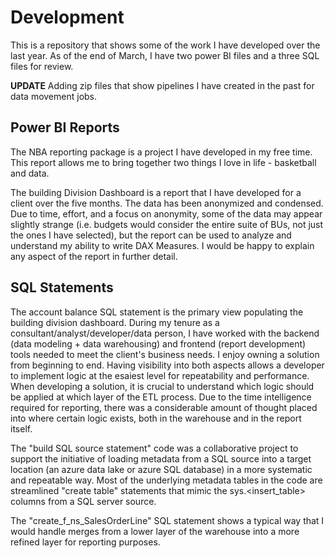 # Development

This is a repository that shows some of the work I have developed over the last year. 
As of the end of March, I have two power BI files and a three SQL files for review.

**UPDATE**
Adding zip files that show pipelines I have created in the past for data movement jobs. 

## Power BI Reports
The NBA reporting package is a project I have developed in my free time. This report allows me to bring together two things I love in life - basketball and data.

The building Division Dashboard is a report that I have developed for a client over the five months. The data has been anonymized and condensed. Due to time, effort, and a focus on anonymity, some of the data may appear slightly strange (i.e. budgets would consider the entire suite of BUs, not just the ones I have selected), but the report can be used to analyze and understand my ability to write DAX Measures. I would be happy to explain any aspect of the report in further detail.

## SQL Statements
The account balance SQL statement is the primary view populating the building division dashboard. During my tenure as a consultant/analyst/developer/data person, I have worked with the backend (data modeling  + data warehousing) and frontend (report development) tools needed to meet the client's business needs. I enjoy owning a solution from beginning to end. Having visibility into both aspects allows a developer to implement logic at the esaiest level for repeatability and performance. When developing a solution, it is crucial to understand which logic should be applied at which layer of the ETL process. Due to the time intelligence required for reporting, there was a considerable amount of thought placed into where certain logic exists, both in the warehouse and in the report itself.

The "build SQL source statement" code was a collaborative project to support the initiative of loading metadata from a SQL source into a target location (an azure data lake or azure SQL database) in a more systematic and repeatable way. Most of the underlying metadata tables in the code are streamlined "create table" statements that mimic the sys.<insert_table> columns from a SQL server source.

The "create_f_ns_SalesOrderLine" SQL statement shows a typical way that I would handle merges from a lower layer of the warehouse into a more refined layer for reporting purposes.
